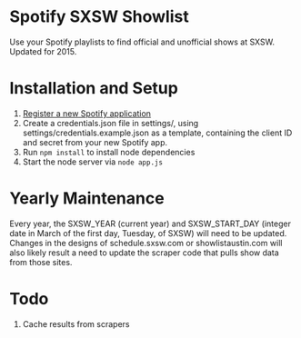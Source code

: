 # Spotify SXSW Showlist

Use your Spotify playlists to find official and unofficial shows at SXSW. Updated for 2015.

# Installation and Setup

1. [Register a new Spotify application](https://developer.spotify.com/my-applications/)
2. Create a credentials.json file in settings/, using settings/credentials.example.json as a template, containing the client ID and secret from your new Spotify app.
3. Run `npm install` to install node dependencies
4. Start the node server via `node app.js`

# Yearly Maintenance

Every year, the SXSW_YEAR (current year) and SXSW_START_DAY (integer date in March of the first day, Tuesday, of SXSW) will need to be updated. Changes in the designs of schedule.sxsw.com or showlistaustin.com will also likely result a need to update the scraper code that pulls show data from those sites.

# Todo

1. Cache results from scrapers

